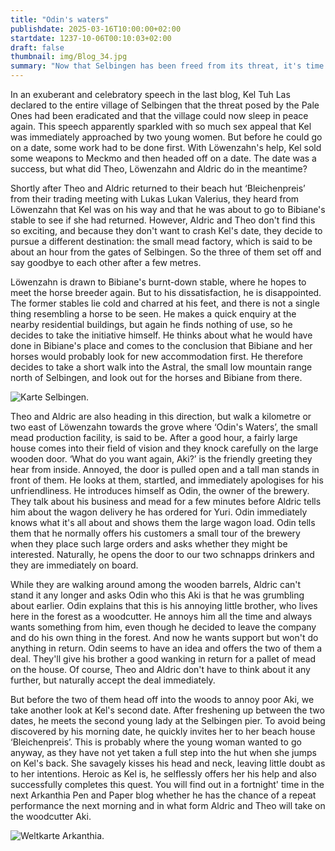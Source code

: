 ```yaml
---
title: "Odin's waters"
publishdate: 2025-03-16T10:00:00+02:00
startdate: 1237-10-06T00:10:03+02:00
draft: false
thumbnail: img/Blog_34.jpg
summary: "Now that Selbingen has been freed from its threat, it's time for some time off. So Aldric and Theo set off for the legendary mead factory ‘Odin's Waters’ - in search of good mead and a tempting deal. Meanwhile, Löwenzahn roams the countryside in search of Bibiane and her horses... And Kel? He's on a completely different ‘quest:’"
---
```

In an exuberant and celebratory speech in the last blog, Kel Tuh Las declared to the entire village of Selbingen that the threat posed by the Pale Ones had been eradicated and that the village could now sleep in peace again. This speech apparently sparkled with so much sex appeal that Kel was immediately approached by two young women. But before he could go on a date, some work had to be done first. With Löwenzahn's help, Kel sold some weapons to Meckmo and then headed off on a date. The date was a success, but what did Theo, Löwenzahn and Aldric do in the meantime?

Shortly after Theo and Aldric returned to their beach hut ‘Bleichenpreis’ from their trading meeting with Lukas Lukan Valerius, they heard from Löwenzahn that Kel was on his way and that he was about to go to Bibiane's stable to see if she had returned. However, Aldric and Theo don't find this so exciting, and because they don't want to crash Kel's date, they decide to pursue a different destination: the small mead factory, which is said to be about an hour from the gates of Selbingen. So the three of them set off and say goodbye to each other after a few metres.

Löwenzahn is drawn to Bibiane's burnt-down stable, where he hopes to meet the horse breeder again. But to his dissatisfaction, he is disappointed. The former stables lie cold and charred at his feet, and there is not a single thing resembling a horse to be seen. He makes a quick enquiry at the nearby residential buildings, but again he finds nothing of use, so he decides to take the initiative himself. He thinks about what he would have done in Bibiane's place and comes to the conclusion that Bibiane and her horses would probably look for new accommodation first. He therefore decides to take a short walk into the Astral, the small low mountain range north of Selbingen, and look out for the horses and Bibiane from there.

<div class="img-max center">
  <img class="img-fluid" title="Karte Selbingen" alt="Karte Selbingen." src="/img/selbingen.jpg" />
</div>

Theo and Aldric are also heading in this direction, but walk a kilometre or two east of Löwenzahn towards the grove where ‘Odin's Waters’, the small mead production facility, is said to be. After a good hour, a fairly large house comes into their field of vision and they knock carefully on the large wooden door. ‘What do you want again, Aki?’ is the friendly greeting they hear from inside. Annoyed, the door is pulled open and a tall man stands in front of them. He looks at them, startled, and immediately apologises for his unfriendliness. He introduces himself as Odin, the owner of the brewery. They talk about his business and mead for a few minutes before Aldric tells him about the wagon delivery he has ordered for Yuri. Odin immediately knows what it's all about and shows them the large wagon load. Odin tells them that he normally offers his customers a small tour of the brewery when they place such large orders and asks whether they might be interested. Naturally, he opens the door to our two schnapps drinkers and they are immediately on board.

While they are walking around among the wooden barrels, Aldric can't stand it any longer and asks Odin who this Aki is that he was grumbling about earlier. Odin explains that this is his annoying little brother, who lives here in the forest as a woodcutter. He annoys him all the time and always wants something from him, even though he decided to leave the company and do his own thing in the forest. And now he wants support but won't do anything in return. Odin seems to have an idea and offers the two of them a deal. They'll give his brother a good wanking in return for a pallet of mead on the house. Of course, Theo and Aldric don't have to think about it any further, but naturally accept the deal immediately.

But before the two of them head off into the woods to annoy poor Aki, we take another look at Kel's second date. After freshening up between the two dates, he meets the second young lady at the Selbingen pier. To avoid being discovered by his morning date, he quickly invites her to her beach house ‘Bleichenpreis’. This is probably where the young woman wanted to go anyway, as they have not yet taken a full step into the hut when she jumps on Kel's back. She savagely kisses his head and neck, leaving little doubt as to her intentions. Heroic as Kel is, he selflessly offers her his help and also successfully completes this quest. You will find out in a fortnight' time in the next Arkanthia Pen and Paper blog whether he has the chance of a repeat performance the next morning and in what form Aldric and Theo will take on the woodcutter Aki.

<div class="img-max center">
  <img class="img-fluid" title="Weltkarte Arkanthia" alt="Weltkarte Arkanthia." src="/img/Arkanthia_Full_Map_Selbingen_Astral_und_Aki.jpg" />
</div>
